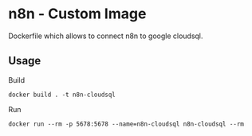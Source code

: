 # n8n - Custom Image

Dockerfile which allows to connect n8n to google cloudsql.


## Usage

Build
```
docker build . -t n8n-cloudsql
```

Run
```
docker run --rm -p 5678:5678 --name=n8n-cloudsql n8n-cloudsql --rm
```
